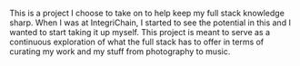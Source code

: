 This is a project I choose to take on to help keep my full stack knowledge sharp. When I was at IntegriChain, I started to see the potential in this and I wanted to start taking it up myself. This project is meant to serve as a continuous exploration of what the full stack has to offer in terms of curating my work and my stuff from photography to music.
